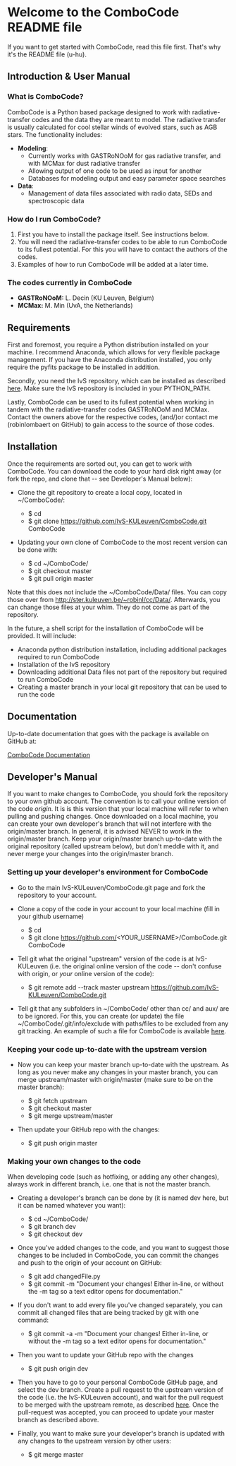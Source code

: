 # Welcome to the ComboCode README file
If you want to get started with ComboCode, read this file first. That's why it's the README file (u-hu).

## Introduction & User Manual
### What is ComboCode?
ComboCode is a Python based package designed to work with radiative-transfer codes and the data they are meant to model. 
The radiative transfer is usually calculated for cool stellar winds of evolved stars, such as AGB stars.
The functionality includes:
* <b>Modeling</b>:
    - Currently works with GASTRoNOoM for gas radiative transfer, and with MCMax for dust radiative transfer
    - Allowing output of one code to be used as input for another
    - Databases for modeling output and easy parameter space searches
* <b>Data</b>: 
    - Management of data files associated with radio data, SEDs and spectroscopic data

### How do I run ComboCode?
<ol>
<li>First you have to install the package itself. See instructions below.</li>
<li>You will need the radiative-transfer codes to be able to run ComboCode to its fullest potential. For this you will
have to contact the authors of the codes.</li>
<li>Examples of how to run ComboCode will be added at a later time.</li>
</ol>

### The codes currently in ComboCode
* <b> GASTRoNOoM:</b> L. Decin (KU Leuven, Belgium) 
* <b> MCMax:</b> M. Min (UvA, the Netherlands)

## Requirements
First and foremost, you require a Python distribution installed on your machine. I recommend Anaconda, which allows for very flexible package management. If you have the Anaconda distribution installed, you only require the pyfits package to be installed in addition. 

Secondly, you need the IvS repository, which can be installed as described <a href="https://github.com/JorisDeRidder/IvSPythonRepository"> here</a>. Make sure the IvS repository is included in your PYTHON_PATH. 

Lastly, ComboCode can be used to its fullest potential when working in tandem with the radiative-transfer codes GASTRoNOoM and MCMax. Contact the owners above for the respective codes, (and/)or contact me (robinlombaert on GitHub) to gain access to the source of those codes. 

## Installation
Once the requirements are sorted out, you can get to work with ComboCode. You can download the code to your hard disk right away (or fork the repo, and clone that -- see Developer's Manual below): 
* Clone the git repository to create a local copy, located in ~/ComboCode/:
    - $ cd 
    - $ git clone https://github.com/IvS-KULeuven/ComboCode.git ComboCode

* Updating your own clone of ComboCode to the most recent version can be done with:
    - $ cd ~/ComboCode/
    - $ git checkout master
    - $ git pull origin master

Note that this does not include the ~/ComboCode/Data/ files. You can copy those over from <a href="http://ster.kuleuven.be/~robinl/cc/Data/"> http://ster.kuleuven.be/~robinl/cc/Data/</a>. Afterwards, you can change those files at your whim. They do not come as part of the repository.


In the future, a shell script for the installation of ComboCode will be provided. It will include: 
* Anaconda python distribution installation, including additional packages required to run ComboCode
* Installation of the IvS repository
* Downloading additional Data files not part of the repository but required to run ComboCode
* Creating a master branch in your local git repository that can be used to run the code

## Documentation
Up-to-date documentation that goes with the package is available on GitHub at:

<a href="https://IvS-KULeuven.github.io/ComboCode"> ComboCode Documentation</a>

## Developer's Manual
If you want to make changes to ComboCode, you should fork the repository to your own github account. The convention is to call your online version of the code *origin*. It is is this version that your local machine will refer to when pulling and pushing changes. Once downloaded on a local machine, you can create your own developer's branch that will not interfere with the origin/master branch. In general, it is advised NEVER to work in the origin/master branch. Keep your origin/master branch up-to-date with the original repository (called upstream below), but don't meddle with it, and never merge your changes into the origin/master branch. 

### Setting up your developer's environment for ComboCode
* Go to the main IvS-KULeuven/ComboCode.git page and fork the repository to your account. 

* Clone a copy of the code in your account to your local machine (fill in your github username)
    - $ cd 
    - $ git clone https://github.com/<YOUR_USERNAME>/ComboCode.git ComboCode

* Tell git what the original "upstream" version of the code is at IvS-KULeuven (i.e. the original online version of the code -- don't confuse with origin, or *your* online version of the code):
    - $ git remote add --track master upstream https://github.com/IvS-KULeuven/ComboCode.git

* Tell git that any subfolders in ~/ComboCode/ other than cc/ and aux/ are to be ignored. For this, you can create (or update) the file ~/ComboCode/.git/info/exclude with paths/files to be excluded from any git tracking. An example of such a file for ComboCode is available <a href="http://ster.kuleuven.be/~robinl/cc/exclude"> here</a>.

### Keeping your code up-to-date with the upstream version
* Now you can keep your master branch up-to-date with the upstream. As long as you never make any changes in your master branch, you can merge upstream/master with origin/master (make sure to be on the master branch):
    - $ git fetch upstream
    - $ git checkout master
    - $ git merge upstream/master

* Then update your GitHub repo with the changes:
    - $ git push origin master

### Making your own changes to the code
When developing code (such as hotfixing, or adding any other changes), always work in different branch, i.e. one that is not the master branch. 
* Creating a developer's branch can be done by (it is named dev here, but it can be named whatever you want):
    - $ cd ~/ComboCode/
    - $ git branch dev
    - $ git checkout dev

* Once you've added changes to the code, and you want to suggest those changes to be included in ComboCode, you can commit the changes and push to the origin of your account on GitHub:
    - $ git add changedFile.py
    - $ git commit -m "Document your changes! Either in-line, or without the -m tag so a text editor opens for documentation."

* If you don't want to add every file you've changed separately, you can commit all changed files that are being tracked by git with one command:
    - $ git commit -a -m "Document your changes! Either in-line, or without the -m tag so a text editor opens for documentation."

* Then you want to update your GitHub repo with the changes
    - $ git push origin  dev

* Then you have to go to your personal ComboCode GitHub page, and select the dev branch. Create a pull request to the upstream version of the code (i.e. the IvS-KULeuven account), and wait for the pull request to be merged with the upstream remote, as described <a href="https://help.github.com/articles/creating-a-pull-request/"> here</a>. Once the pull-request was accepted, you can proceed to update your master branch as described above. 

* Finally, you want to make sure your developer's branch is updated with any changes to the upstream version by other users:
    - $ git merge master
